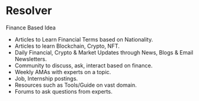# Resolver

Finance Based Idea
- Articles to Learn Financial Terms based on Nationality.
- Articles to learn Blockchain, Crypto, NFT.
- Daily Financial, Crypto & Market Updates through News, Blogs & Email Newsletters.
- Community to discuss, ask, interact based on finance.
 - Weekly AMAs with experts on a topic.
 - Job, Internship postings.
- Resources such as Tools/Guide on vast domain.
- Forums to ask questions from experts.

